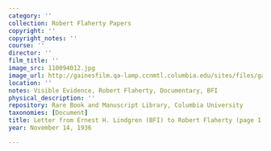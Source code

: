 ```yaml
---
category: ''
collection: Robert Flaherty Papers
copyright: ''
copyright_notes: ''
course: ''
director: ''
film_title: ''
image_src: 110094012.jpg
image_url: http://gainesfilm.qa-lamp.ccnmtl.columbia.edu/sites/files/gainesfilm/images/110094012.jpg
location: ''
notes: Visible Evidence, Robert Flaherty, Documentary, BFI
physical_description: ''
repository: Rare Book and Manuscript Library, Columbia University
taxonomies: [Document]
title: Letter from Ernest H. Lindgren (BFI) to Robert Flaherty (page 1 of 2)
year: November 14, 1936

---
```

